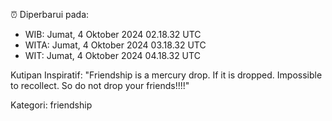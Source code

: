 ⏰ Diperbarui pada:
- WIB: Jumat, 4 Oktober 2024 02.18.32 UTC
- WITA: Jumat, 4 Oktober 2024 03.18.32 UTC
- WIT: Jumat, 4 Oktober 2024 04.18.32 UTC

Kutipan Inspiratif:
"Friendship is a mercury drop. If it is dropped. Impossible to recollect. So do not drop your friends!!!!"


Kategori: friendship

